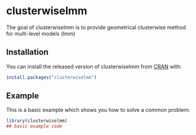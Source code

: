 
<!-- README.md is generated from README.Rmd. Please edit that file -->

# clusterwiselmm

<!-- badges: start -->

<!-- badges: end -->

The goal of clusterwiselmm is to provide geometrical clusterwise method
for multi-level models (lmm)

## Installation

You can install the released version of clusterwiselmm from
[CRAN](https://CRAN.R-project.org) with:

``` r
install.packages("clusterwiselmm")
```

## Example

This is a basic example which shows you how to solve a common problem:

``` r
library(clusterwiselmm)
## basic example code
```

